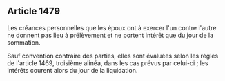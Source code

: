 Article 1479
----
Les créances personnelles que les époux ont à exercer l'un contre l'autre ne
donnent pas lieu à prélèvement et ne portent intérêt que du jour de la
sommation.

Sauf convention contraire des parties, elles sont évaluées selon les règles de
l'article 1469, troisième alinéa, dans les cas prévus par celui-ci ; les
intérêts courent alors du jour de la liquidation.
